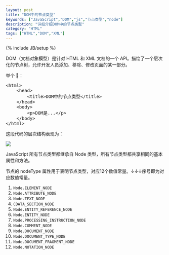 ```yaml
---
layout: post
title: "DOM中的节点类型"
keywords: ["JavaScript","DOM","js","节点类型","node"]
description: "详细介绍DOM中的节点类型"
category: "HTML"
tags: ["HTML","DOM","XML"]
---
```

{% include JB/setup %}

DOM（文档对象模型）是针对 HTML 和 XML 文档的一个 API。描绘了一个层次化的节点树，允许开发人员添加、移除、修改页面的某一部分。

举个 🌰：

<pre>
&lt;html&gt;
	&lt;head&gt;
		&lt;title&gt;DOM中的节点类型&lt;/title&gt;
	&lt;/head&gt;
	&lt;body&gt;
		&lt;p&gt;DOM是...&lt;/p&gt;
	&lt;/body&gt;
&lt;/html&gt;
</pre>

这段代码的层次结构表现为：

![](http://cdn.saymagic.cn/o_1apsfda5311ce4v8jkt1c081ohv9.jpg)

JavaScript 所有节点类型都继承自 Node 类型，所有节点类型都共享相同的基本属性和方法。

节点的 nodeType 属性用于表明节点类型，对应12个数值常量。↓↓↓序号即为对应数值常量。

1. <code class="txt">Node.ELEMENT_NODE</code>
2. `Node.ATTRIBUTE_NODE`
3. <code class="txt">Node.TEXT_NODE</code>
4. `CDATA_SECTION_NODE`
5. `Node.ENTITY_REFERENCE_NODE`
6. `Node.ENTITY_NODE`
7. `Node.PROCESSING_INSTRUCTION_NODE`
8. `Node.COMMENT_NODE`
9. <code class="txt">Node.DOCUMENT_NODE</code>
10. `Node.DOCUMENT_TYPE_NODE`
11. `Node.DOCUMENT_FRAGMENT_NODE`
12. `Node.NOTATION_NODE`